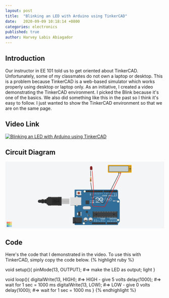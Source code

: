 ```yaml
---
layout: post
title:  "Blinking an LED with Arduino using TinkerCAD"
date:   2020-09-09 10:18:14 +0800
categories: electronics
published: true
author: Harvey Labis Abiagador
---
```


## Introduction
Our instructor in EE 101 told us to get oriented about TinkerCAD. Unfortunately, some of my classmates do not own a laptop or desktop. This is a problem because TinkerCAD is a web-based simulator which works properly using desktop or laptop only. As an initiative, I created a video demonstrating the TinkerCAD environment. I picked the Blink because it's one of the basics. We also did something like this in the past so I think it's easy to follow. I just wanted to show the TinkerCAD environment so that we are on the same page.

## Video Link
[![Blinking an LED with Arduino using TinkerCAD](https://img.youtube.com/vi/x_pJYZoRgmk/0.jpg)](https://youtu.be/x_pJYZoRgmk "Blinking an LED with Arduino using TinkerCAD")

## Circuit Diagram
![BlinkLEDSchematic](/assets/images/BlinkLED.png)

## Code
Here's the code that I demonstrated in the video. To use this with TinkerCAD, simply copy the code below. 
{% highlight ruby %}

void setup(){
    pinMode(13, OUTPUT); #=> make the LED as output; light
}

void loop(){
    digitalWrite(13, HIGH); #=> HIGH - give 5 volts 
    delay(1000);    #=> wait for 1 sec = 1000 ms
    digitalWrite(13, LOW); #=> LOW - give 0 volts
    delay(1000);    #=> wait for 1 sec = 1000 ms
}
{% endhighlight %}


